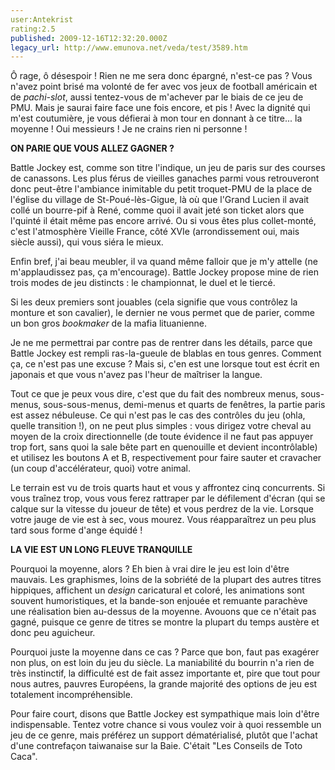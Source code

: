 ```yaml
---
user:Antekrist
rating:2.5
published: 2009-12-16T12:32:20.000Z
legacy_url: http://www.emunova.net/veda/test/3589.htm
---
```

Ô rage, ô désespoir ! Rien ne me sera donc épargné, n'est-ce pas ? Vous n'avez point brisé ma volonté de fer avec vos jeux de football américain et de _pachi-slot_, aussi tentez-vous de m'achever par le biais de ce jeu de PMU. Mais je saurai faire face une fois encore, et pis ! Avec la dignité qui m'est coutumière, je vous défierai à mon tour en donnant à ce titre... la moyenne ! Oui messieurs ! Je ne crains rien ni personne !  

  

**ON PARIE QUE VOUS ALLEZ GAGNER ?**  

Battle Jockey est, comme son titre l'indique, un jeu de paris sur des courses de canassons. Les plus férus de vieilles ganaches parmi vous retrouveront donc peut-être l'ambiance inimitable du petit troquet-PMU de la place de l'église du village de St-Poué-lès-Gigue, là où que l'Grand Lucien il avait collé un bourre-pif à René, comme quoi il avait jeté son ticket alors que l'quinté il était même pas encore arrivé. Ou si vous êtes plus collet-monté, c'est l'atmosphère Vieille France, côté XVIe (arrondissement oui, mais siècle aussi), qui vous siéra le mieux.  

Enfin bref, j'ai beau meubler, il va quand même falloir que je m'y attelle (ne m'applaudissez pas, ça m'encourage). Battle Jockey propose mine de rien trois modes de jeu distincts : le championnat, le duel et le tiercé.  

Si les deux premiers sont jouables (cela signifie que vous contrôlez la monture et son cavalier), le dernier ne vous permet que de parier, comme un bon gros _bookmaker_ de la mafia lituanienne.  

Je ne me permettrai par contre pas de rentrer dans les détails, parce que Battle Jockey est rempli ras-la-gueule de blablas en tous genres. Comment ça, ce n'est pas une excuse ? Mais si, c'en est une lorsque tout est écrit en japonais et que vous n'avez pas l'heur de maîtriser la langue.  

Tout ce que je peux vous dire, c'est que du fait des nombreux menus, sous-menus, sous-sous-menus, demi-menus et quarts de fenêtres, la partie paris est assez nébuleuse. Ce qui n'est pas le cas des contrôles du jeu (ohla, quelle transition !), on ne peut plus simples : vous dirigez votre cheval au moyen de la croix directionnelle (de toute évidence il ne faut pas appuyer trop fort, sans quoi la sale bête part en quenouille et devient incontrôlable) et utilisez les boutons A et B, respectivement pour faire sauter et cravacher (un coup d'accélérateur, quoi) votre animal.  

Le terrain est vu de trois quarts haut et vous y affrontez cinq concurrents. Si vous traînez trop, vous vous ferez rattraper par le défilement d'écran (qui se calque sur la vitesse du joueur de tête) et vous perdrez de la vie. Lorsque votre jauge de vie est à sec, vous mourez. Vous réapparaîtrez un peu plus tard sous forme d'ange équidé !  

  

**LA VIE EST UN LONG FLEUVE TRANQUILLE**  

Pourquoi la moyenne, alors ? Eh bien à vrai dire le jeu est loin d'être mauvais. Les graphismes, loins de la sobriété de la plupart des autres titres hippiques, affichent un _design_ caricatural et coloré, les animations sont souvent humoristiques, et la bande-son enjouée et remuante parachève une réalisation bien au-dessus de la moyenne. Avouons que ce n'était pas gagné, puisque ce genre de titres se montre la plupart du temps austère et donc peu aguicheur.  

Pourquoi juste la moyenne dans ce cas ? Parce que bon, faut pas exagérer non plus, on est loin du jeu du siècle. La maniabilité du bourrin n'a rien de très instinctif, la difficulté est de fait assez importante et, pire que tout pour nous autres, pauvres Européens, la grande majorité des options de jeu est totalement incompréhensible.  

Pour faire court, disons que Battle Jockey est sympathique mais loin d'être indispensable. Tentez votre chance si vous voulez voir à quoi ressemble un jeu de ce genre, mais préférez un support dématérialisé, plutôt que l'achat d'une contrefaçon taiwanaise sur la Baie. C'était "Les Conseils de Toto Caca".